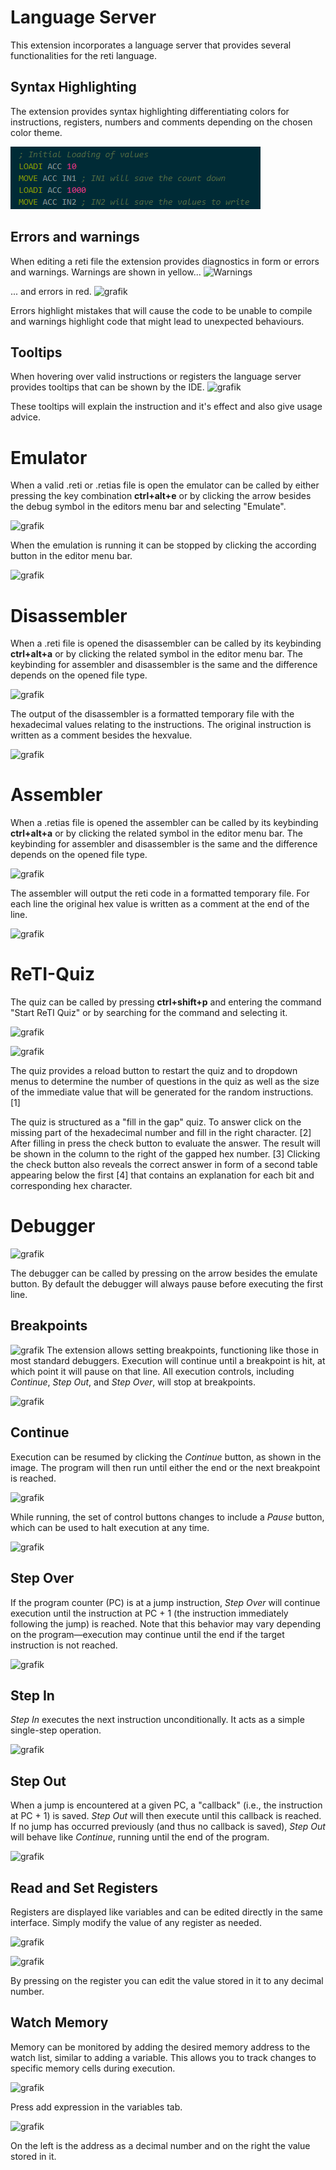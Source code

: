 # Language Server
This extension incorporates a language server that provides several functionalities for the reti language.
## Syntax Highlighting
The extension provides syntax highlighting differentiating colors for instructions, registers, numbers and comments depending on the chosen color theme.

![Example for syntax highlighting](img/language_server/syntax_highlighting_example.png)

## Errors and warnings
When editing a reti file the extension provides diagnostics in form or errors and warnings.
Warnings are shown in yellow...
![Warnings](https://github.com/user-attachments/assets/e257cdfe-65f6-49e3-a161-bd1b43b79552)

... and errors in red.
![grafik](https://github.com/user-attachments/assets/382247cf-e285-472b-a474-41fb6dcc5b5e)

Errors highlight mistakes that will cause the code to be unable to compile and warnings highlight code that might lead to unexpected behaviours.
## Tooltips
When hovering over valid instructions or registers the language server provides tooltips that can be shown by the IDE. 
![grafik](https://github.com/user-attachments/assets/99053396-9415-41ab-8dce-9e699c8a817c)

These tooltips will explain the instruction and it's effect and also give usage advice.
# Emulator
When a valid .reti or .retias file is open the emulator can be called by either pressing the key combination **ctrl+alt+e** or by clicking the arrow besides the debug symbol in the editors menu bar and selecting "Emulate".

![grafik](https://github.com/user-attachments/assets/7a76d443-2151-4a75-8797-644b5879250d)


When the emulation is running it can be stopped by clicking the according button in the editor menu bar.

![grafik](https://github.com/user-attachments/assets/2d125a98-8530-49df-bd86-8d69e3a8ee42)

# Disassembler
When a .reti file is opened the disassembler can be called by its keybinding **ctrl+alt+a** or by clicking the related symbol in the editor menu bar.
The keybinding for assembler and disassembler is the same and the difference depends on the opened file type.

![grafik](https://github.com/user-attachments/assets/421d4058-6e89-4250-95dc-3c220fe132e4)

The output of the disassembler is a formatted temporary file with the hexadecimal values relating to the instructions. The original instruction is written as a comment besides the hexvalue.

![grafik](https://github.com/user-attachments/assets/3f841ad0-99bd-4568-8b4c-6425071d3940)

# Assembler
When a .retias file is opened the assembler can be called by its keybinding **ctrl+alt+a** or by clicking the related symbol in the editor menu bar.
The keybinding for assembler and disassembler is the same and the difference depends on the opened file type.

![grafik](https://github.com/user-attachments/assets/2b31d184-25e4-469b-8051-bf7da65d1178)

The assembler will output the reti code in a formatted temporary file. For each line the original hex value is written as a comment at the end of the line.

![grafik](https://github.com/user-attachments/assets/43d812dd-22e8-4043-8048-11bd9dc63407)

# ReTI-Quiz
The quiz can be called by pressing **ctrl+shift+p** and entering the command "Start ReTI Quiz" or by searching for the command and selecting it.

![grafik](https://github.com/user-attachments/assets/93d9b7e0-b981-4be3-86b8-354e31da0747)

![grafik](https://github.com/user-attachments/assets/31454653-2c3b-4e30-8fdb-fbf4ea18b5f8)

The quiz provides a reload button to restart the quiz and to dropdown menus to determine the number of questions in the quiz as well as the size of the immediate value that will be generated for the random instructions. [1]

The quiz is structured as a "fill in the gap" quiz. To answer click on the missing part of the hexadecimal number and fill in the right character. [2] After filling in press the check button to evaluate the answer. The result will be shown in the column to the right of the gapped hex number. [3]
Clicking the check button also reveals the correct answer in form of a second table appearing below the first [4] that contains an explanation for each bit and corresponding hex character.

# Debugger
![grafik](https://github.com/user-attachments/assets/3404b087-05e2-44d4-9721-f1b5165f29d3)

The debugger can be called by pressing on the arrow besides the emulate button. By default the debugger will always pause before executing the first line.

## Breakpoints  
![grafik](https://github.com/user-attachments/assets/a7374e77-f02d-4206-8869-116efe6f942c)
The extension allows setting breakpoints, functioning like those in most standard debuggers. Execution will continue until a breakpoint is hit, at which point it will pause on that line. All execution controls, including *Continue*, *Step Out*, and *Step Over*, will stop at breakpoints.

![grafik](https://github.com/user-attachments/assets/ccda0533-21f7-40e2-97d0-a7bd939ea068)

## Continue  
Execution can be resumed by clicking the *Continue* button, as shown in the image. The program will then run until either the end or the next breakpoint is reached.

![grafik](https://github.com/user-attachments/assets/fea83aa2-0d6b-431f-9273-30197b415d03)

While running, the set of control buttons changes to include a *Pause* button, which can be used to halt execution at any time.

![grafik](https://github.com/user-attachments/assets/6e16185e-fa21-4ac0-93e6-a6b5e6b49c7e)

## Step Over  
If the program counter (PC) is at a jump instruction, *Step Over* will continue execution until the instruction at PC + 1 (the instruction immediately following the jump) is reached. Note that this behavior may vary depending on the program—execution may continue until the end if the target instruction is not reached.

![grafik](https://github.com/user-attachments/assets/cb6679b2-ed8e-4c85-bba2-2467ca5e69e4)


## Step In  
*Step In* executes the next instruction unconditionally. It acts as a simple single-step operation.

![grafik](https://github.com/user-attachments/assets/de3927f7-dcb5-413f-b3a1-b2acc6f4146e)

## Step Out  
When a jump is encountered at a given PC, a "callback" (i.e., the instruction at PC + 1) is saved. *Step Out* will then execute until this callback is reached. If no jump has occurred previously (and thus no callback is saved), *Step Out* will behave like *Continue*, running until the end of the program.

![grafik](https://github.com/user-attachments/assets/1d99811f-7651-448d-871f-c8781d03ef62)

## Read and Set Registers  
Registers are displayed like variables and can be edited directly in the same interface. Simply modify the value of any register as needed.

![grafik](https://github.com/user-attachments/assets/6f61905e-5494-485a-8009-508996fb403e)

![grafik](https://github.com/user-attachments/assets/e0c33b80-6cdf-43b3-b2ad-6e5ec4485f4b)

By pressing on the register you can edit the value stored in it to any decimal number.

## Watch Memory  
Memory can be monitored by adding the desired memory address to the watch list, similar to adding a variable. This allows you to track changes to specific memory cells during execution.

![grafik](https://github.com/user-attachments/assets/410ed760-44f3-43d1-a52e-609457d4e137)

Press add expression in the variables tab.

![grafik](https://github.com/user-attachments/assets/31d80416-0a92-4847-ab47-86f4a85ace8f)

On the left is the address as a decimal number and on the right the value stored in it.
